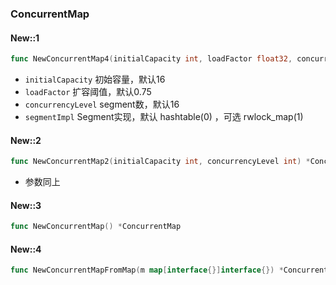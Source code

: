 ### ConcurrentMap

#### New::1

```go
func NewConcurrentMap4(initialCapacity int, loadFactor float32, concurrencyLevel int, segmentImpl int) *ConcurrentMap
```

- `initialCapacity` 初始容量，默认16
- `loadFactor` 扩容阈值，默认0.75
- `concurrencyLevel` segment数，默认16
- `segmentImpl` Segment实现，默认 hashtable(0) ，可选 rwlock_map(1)

#### New::2

```go
func NewConcurrentMap2(initialCapacity int, concurrencyLevel int) *ConcurrentMap
```

- 参数同上

#### New::3

```go
func NewConcurrentMap() *ConcurrentMap
```

#### New::4

```go
func NewConcurrentMapFromMap(m map[interface{}]interface{}) *ConcurrentMap
```